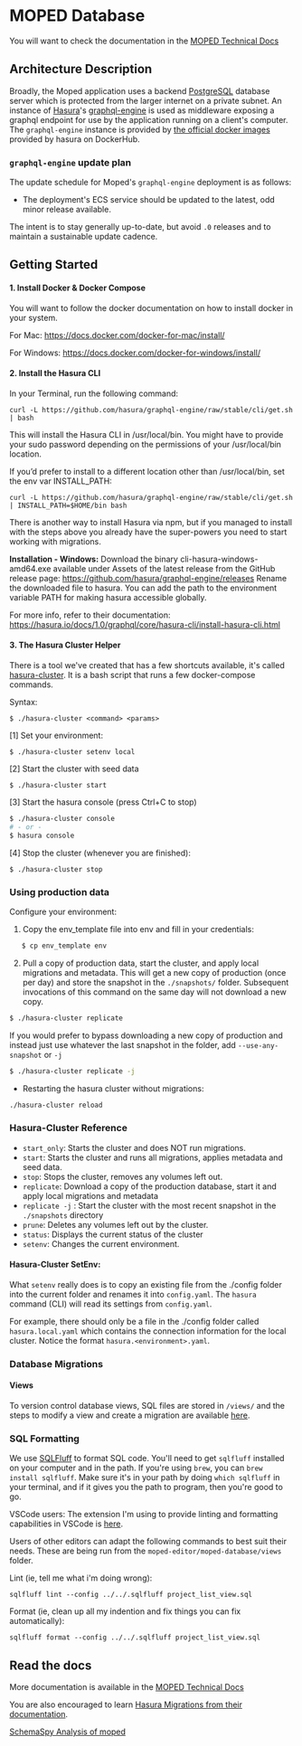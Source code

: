 # MOPED Database

You will want to check the documentation in the [MOPED Technical Docs](https://atd-dts.gitbook.io/moped-documentation/dev-guides/hasura)

## Architecture Description

Broadly, the Moped application uses a backend [PostgreSQL](https://www.postgresql.org/) database server which is protected from the larger internet on a private subnet. An instance of [Hasura](https://hasura.io/)'s [graphql-engine](https://github.com/hasura/graphql-engine) is used as middleware exposing a graphql endpoint for use by the application running on a client's computer. The `graphql-engine` instance is provided by [the official docker images](https://hub.docker.com/r/hasura/graphql-engine) provided by hasura on DockerHub. 

### `graphql-engine` update plan

The update schedule for Moped's `graphql-engine` deployment is as follows:

* The deployment's ECS service should be updated to the latest, odd minor release available.

The intent is to stay generally up-to-date, but avoid `.0` releases and to maintain a sustainable update cadence. 

## Getting Started

#### 1. Install Docker & Docker Compose

You will want to follow the docker documentation on how to install docker in your system.

For Mac: https://docs.docker.com/docker-for-mac/install/

For Windows: https://docs.docker.com/docker-for-windows/install/

#### 2. Install the Hasura CLI

In your Terminal, run the following command:

```
curl -L https://github.com/hasura/graphql-engine/raw/stable/cli/get.sh | bash
```

This will install the Hasura CLI in /usr/local/bin. You might have to provide your sudo password depending on the permissions of your /usr/local/bin location.

If you’d prefer to install to a different location other than /usr/local/bin, set the env var INSTALL_PATH:

```
curl -L https://github.com/hasura/graphql-engine/raw/stable/cli/get.sh | INSTALL_PATH=$HOME/bin bash
```

There is another way to install Hasura via npm, but if you managed to install with the steps above you already have the super-powers you need to start working with migrations.

**Installation - Windows:** Download the binary cli-hasura-windows-amd64.exe available under Assets of the latest release from the GitHub release page: https://github.com/hasura/graphql-engine/releases
Rename the downloaded file to hasura. You can add the path to the environment variable PATH for making hasura accessible globally.

For more info, refer to their documentation:
https://hasura.io/docs/1.0/graphql/core/hasura-cli/install-hasura-cli.html

#### 3. The Hasura Cluster Helper

There is a tool we've created that has a few shortcuts available, it's called [hasura-cluster](https://github.com/cityofaustin/atd-moped/blob/main/moped-database/hasura-cluster).
It is a bash script that runs a few docker-compose commands.

Syntax:

```
$ ./hasura-cluster <command> <params>
```

[1] Set your environment:
```
$ ./hasura-cluster setenv local
```

[2] Start the cluster with seed data

```
$ ./hasura-cluster start
```

[3] Start the hasura console (press Ctrl+C to stop)

```bash
$ ./hasura-cluster console
# - or -
$ hasura console
```

[4] Stop the cluster (whenever you are finished):

```
$ ./hasura-cluster stop
```

### Using production data

Configure your environment:

1. Copy the env_template file into env and fill in your credentials:

```bash
   $ cp env_template env
```

2. Pull a copy of production data, start the cluster, and apply local migrations and metadata. This will get a new copy of production (once per day) and store the snapshot in the `./snapshots/` folder. Subsequent invocations of this command on the same day will not download a new copy. 

```bash
$ ./hasura-cluster replicate
```

If you would prefer to bypass downloading a new copy of production and instead just use whatever the last snapshot in the folder, add `--use-any-snapshot` or `-j` 

```bash
$ ./hasura-cluster replicate -j
```

- Restarting the hasura cluster without migrations:

```bash
./hasura-cluster reload
```
### Hasura-Cluster Reference

- `start_only`: Starts the cluster and does NOT run migrations.
- `start`: Starts the cluster and runs all migrations, applies metadata and seed data.
- `stop`: Stops the cluster, removes any volumes left out.
- `replicate`: Download a copy of the production database, start it and apply local migrations and metadata
- `replicate -j` : Start the cluster with the most recent snapshot in the `./snapshots` directory
- `prune`: Deletes any volumes left out by the cluster. 
- `status`: Displays the current status of the cluster
- `setenv`: Changes the current environment.

#### Hasura-Cluster SetEnv: 

What `setenv` really does is to copy an existing file from the ./config folder into
the current folder and renames it into `config.yaml`. The `hasura` command (CLI) will
read its settings from `config.yaml`.

For example, there should only be a file in the ./config folder called `hasura.local.yaml`
which contains the connection information for the local cluster. Notice the format
`hasura.<environment>.yaml`.

### Database Migrations

#### Views

To version control database views, SQL files are stored in `/views/` and the steps to modify a view and create a migration are available [here](/views/README.md).

### SQL Formatting

We use [SQLFluff](https://sqlfluff.com/) to format SQL code. You'll need to get `sqlfluff` installed on your computer and in the path. If you're using `brew`, you can `brew install sqlfluff`. Make sure it's in your path by doing `which sqlfluff` in your terminal, and if it gives you the path to program, then you're good to go. 

VSCode users: The extension I'm using to provide linting and formatting capabilities in VSCode is [here](https://marketplace.visualstudio.com/items?itemName=dorzey.vscode-sqlfluff).

Users of other editors can adapt the following commands to best suit their needs. These are being run from the `moped-editor/moped-database/views` folder. 

Lint (ie, tell me what i'm doing wrong):

`sqlfluff lint --config ../../.sqlfluff project_list_view.sql`

Format (ie, clean up all my indention and fix things you can fix automatically):

`sqlfluff format --config ../../.sqlfluff project_list_view.sql`

## Read the docs

More documentation is available in the [MOPED Technical Docs](https://atd-dts.gitbook.io/moped-documentation/dev-guides/hasura)

You are also encouraged to learn [Hasura Migrations from their documentation](https://hasura.io/docs/2.0/migrations-metadata-seeds/overview/). 

[SchemaSpy Analysis of moped](https://db-docs.austinmobility.io/atd-moped-production/index.html)

